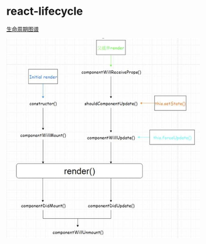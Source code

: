 # react-lifecycle

[生命周期图谱](https://zh-hans.reactjs.org/docs/react-component.html#forceupdate)

![](./lifecycle.jpeg)